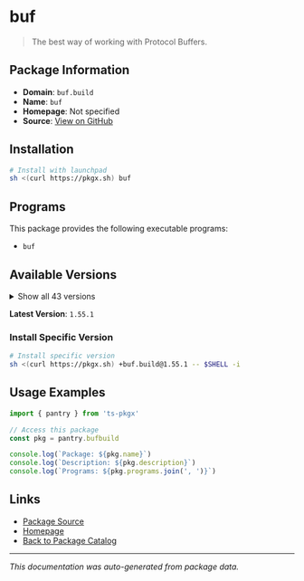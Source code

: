 # buf

> The best way of working with Protocol Buffers.

## Package Information

- **Domain**: `buf.build`
- **Name**: `buf`
- **Homepage**: Not specified
- **Source**: [View on GitHub](https://github.com/pkgxdev/pantry/tree/main/projects/buf.build/package.yml)

## Installation

```bash
# Install with launchpad
sh <(curl https://pkgx.sh) buf
```

## Programs

This package provides the following executable programs:

- `buf`

## Available Versions

<details>
<summary>Show all 43 versions</summary>

- `1.55.1`, `1.55.0`, `1.54.0`, `1.53.0`, `1.52.1`
- `1.52.0`, `1.51.0`, `1.50.1`, `1.50.0`, `1.49.0`
- `1.48.0`, `1.47.2`, `1.47.1`, `1.47.0`, `1.46.0`
- `1.45.0`, `1.44.0`, `1.43.0`, `1.42.0`, `1.41.0`
- `1.40.1`, `1.40.0`, `1.39.0`, `1.38.0`, `1.37.0`
- `1.36.0`, `1.35.1`, `1.35.0`, `1.34.0`, `1.33.0`
- `1.32.2`, `1.32.1`, `1.32.0`, `1.31.0`, `1.30.1`
- `1.30.0`, `1.29.0`, `1.28.1`, `1.28.0`, `1.27.2`
- `1.27.1`, `1.27.0`, `1.26.1`

</details>

**Latest Version**: `1.55.1`

### Install Specific Version

```bash
# Install specific version
sh <(curl https://pkgx.sh) +buf.build@1.55.1 -- $SHELL -i
```

## Usage Examples

```typescript
import { pantry } from 'ts-pkgx'

// Access this package
const pkg = pantry.bufbuild

console.log(`Package: ${pkg.name}`)
console.log(`Description: ${pkg.description}`)
console.log(`Programs: ${pkg.programs.join(', ')}`)
```

## Links

- [Package Source](https://github.com/pkgxdev/pantry/tree/main/projects/buf.build/package.yml)
- [Homepage](#)
- [Back to Package Catalog](../package-catalog.md)

---

*This documentation was auto-generated from package data.*
